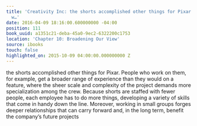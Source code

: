 ```yaml
---
title: 'Creativity Inc: the shorts accomplished other things for Pixar. People who
  w…'
date: 2016-04-09 18:16:00.600000000 -04:00
position: 111
book_uuid: a1351c21-deba-45a0-9ec2-6322200c1753
location: 'Chapter 10: Broadening Our View'
source: ibooks
touch: false
highlighted_on: 2015-10-09 04:00:00.000000000 Z
---
```


the shorts accomplished other things for Pixar. People who work on them, for example, get a broader range of experience than they would on a feature, where the sheer scale and complexity of the project demands more specialization among the crew. Because shorts are staffed with fewer people, each employee has to do more things, developing a variety of skills that come in handy down the line. Moreover, working in small groups forges deeper relationships that can carry forward and, in the long term, benefit the company’s future projects